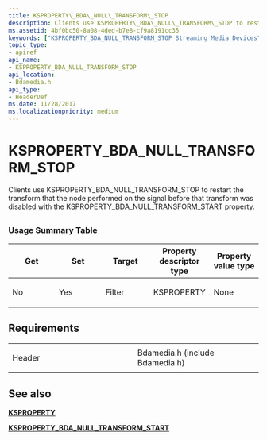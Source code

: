 ```yaml
---
title: KSPROPERTY\_BDA\_NULL\_TRANSFORM\_STOP
description: Clients use KSPROPERTY\_BDA\_NULL\_TRANSFORM\_STOP to restart the transform that the node performed on the signal before that transform was disabled with the KSPROPERTY\_BDA\_NULL\_TRANSFORM\_START property.
ms.assetid: 4bf0bc50-8a08-4ded-b7e8-cf9a8191cc35
keywords: ["KSPROPERTY_BDA_NULL_TRANSFORM_STOP Streaming Media Devices"]
topic_type:
- apiref
api_name:
- KSPROPERTY_BDA_NULL_TRANSFORM_STOP
api_location:
- Bdamedia.h
api_type:
- HeaderDef
ms.date: 11/28/2017
ms.localizationpriority: medium
---
```


# KSPROPERTY\_BDA\_NULL\_TRANSFORM\_STOP


Clients use KSPROPERTY\_BDA\_NULL\_TRANSFORM\_STOP to restart the transform that the node performed on the signal before that transform was disabled with the KSPROPERTY\_BDA\_NULL\_TRANSFORM\_START property.

## <span id="ddk_ksproperty_bda_null_transform_stop_ks"></span><span id="DDK_KSPROPERTY_BDA_NULL_TRANSFORM_STOP_KS"></span>


### Usage Summary Table

<table>
<colgroup>
<col width="20%" />
<col width="20%" />
<col width="20%" />
<col width="20%" />
<col width="20%" />
</colgroup>
<thead>
<tr class="header">
<th>Get</th>
<th>Set</th>
<th>Target</th>
<th>Property descriptor type</th>
<th>Property value type</th>
</tr>
</thead>
<tbody>
<tr class="odd">
<td><p>No</p></td>
<td><p>Yes</p></td>
<td><p>Filter</p></td>
<td><p>KSPROPERTY</p></td>
<td><p>None</p></td>
</tr>
</tbody>
</table>

 

Requirements
------------

<table>
<colgroup>
<col width="50%" />
<col width="50%" />
</colgroup>
<tbody>
<tr class="odd">
<td><p>Header</p></td>
<td>Bdamedia.h (include Bdamedia.h)</td>
</tr>
</tbody>
</table>

## See also


[**KSPROPERTY**](https://docs.microsoft.com/windows-hardware/drivers/ddi/ks/ns-ks-ksidentifier)

[**KSPROPERTY\_BDA\_NULL\_TRANSFORM\_START**](ksproperty-bda-null-transform-start.md)

 

 






